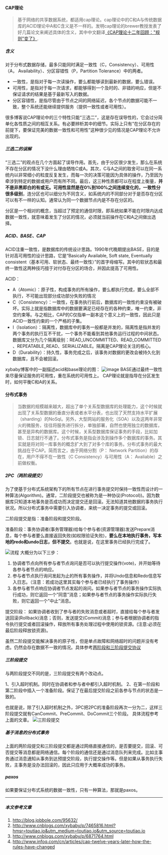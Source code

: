 #### CAP理论
> 基于网络的共享数据系统，都适用cap理论。cap理论中的C和A与传统数据库的ACID理论中A和C含义是不一样的。发明cap理论的brewer教授发表了好几篇论文来阐述具体的含义，其中中文翻译[《CAP理论十二年回顾："规则"变了》](http://www.infoq.com/cn/articles/cap-twelve-years-later-how-the-rules-have-changed).

##### 含义
对于分布式数据存储，最多只能同时满足一致性（C，Consistency）、可用性（A， Availability）、分区容错性（P，Partition Tolerance）中的两者。
- 一致性，是指对于每一次读操作，要么都能够读到最新的数据，要么错误。
- 可用性，是指对于每一次请求，都能够得到一个及时的、非错的响应，但是不保证请求的结果是基于最新写入的数据。
- 分区容错性，是指尽管由于节点之间的网络延迟，各个节点的数据可能不一致，整个系统还能继续提供服务（提供一致性或者可用性）。

很多博客说CAP理论中的三个特性只能“三选二”，这是存在误导性的，它会过分简单化各性质之间的相互关系。有必要辨析其中的细节。实际上只有“在分区存在的前提下，要保证完美的数据一致性和可用性”这种很少见的情况是CAP理论不允许出现的。

##### 三选二的误解
“三选二”的观点在几个方面起了误导作用。首先，由于分区很少发生，那么在系统不存在分区的情况下没什么理由牺牲C或A。其次，C与A之间的取舍可以在同一系统内以非常细小的粒度反复发生，而每一次的决策可能因为具体的操作，乃至因为牵涉到特定的数据或用户而有所不同。最后，这三种性质都可以在程度上衡量，**并不是非黑即白的有或无。可用性显然是在0%到100%之间连续变化的，一致性分很多级别**，连分区也可以细分为不同含义，如系统内的不同部分对于是否存在分区可以有不一样的认知。通常认为同一个数据节点内是不存在分区的。

分区是一个相对的概念，当超过了预定的通信时限，即系统如果不能在时限内达成数据一致性，就意味着发生了分区的情况，必须就当前操作在C和A之间做出选择。

##### ACID、BASE、CAP
ACID注重一致性，是数据库的传统设计思路。1990年代晚期提出BASE，目的是针对高可用性的设计思路，它是“Basically Available, Soft state, Eventually consistent（基本可用、软状态、最终一致性）”的首字母缩写。其中的软状态和最终一致性这两种技巧擅于对付存在分区的场合，并因此提高了可用性。

ACID：
- A（Atomic）：原子性，构成事务的所有操作，要么都执行完成，要么全部不执行，不可能出现部分成功部分失败的情况
- C（Consistency）：一致性，在事务执行前后，数据库的一致性约束没有被破坏。实际上就是指数据库中的数据要满足已经存在的各种约束，唯一约束，非空约束等。与之相比，CAP的C仅指单一副本这个意义上的一致性，因此只是ACID一致性约束的一个严格的子集。
- I（Isolation）：隔离性，数据库中的事务一般都是并发的，隔离性是指并发的两个事务的执行互不干扰，一个事务不能看到其他事务运行过程的中间状态。数据库又分为几个隔离级别：READ_UNCOMMITTED、READ_COMMITTED
、REPEATABLE_READ、SERIALIZABLE。隔离是CAP理论关注的核心。
- D（Durability）：持久性，事务完成之后，该事务对数据的更改会被持久化到数据库，且不会被回滚。

xybaby博客中的一副描述acid和base理论的图：
![image](http://images2015.cnblogs.com/blog/1089769/201705/1089769-20170518091439963-1800029774.png)
BASE通过最终一致性来尽量保证服务的可用性，重在系统的可用性上。
CAP理论就是指导在分区发生时，如何平衡C和A的关系。

#### 分布式事务
> 当数据的规模越来越大，超出了单个关系型数据库的处理能力，这个时候就出现了关系型数据的垂直分表或者水平分表，也出现了天然支持水平扩展（sharding）的NoSql。另外，大型网站的服务化（SOA）以及这两年非常火的微服务，往往将服务进行拆分，单独部署，自然也使用独立的数据库，甚至是异构的数据库。这个时候，关系型数据库保证事务的手段，比如加锁、日志就行不通了。分布式事务是指会涉及到操作多个数据库的事务。其实就是将对同一库事务的概念扩大到了对多个库的事务。分布式事务的最大挑战在于CAP。简而言之，由于网络分割（P： Network Partition）的存在，用户不得不在一致性（C Consistency）与可用性（A： Avaliable）之前做权衡。

##### 2PC（两阶段提交）
为了使基于分布式系统架构下的所有节点在进行事务提交时保持一致性而设计的一种算法(Algorithm)。通常，二阶段提交也被称为是一种协议(Protocol))。因为数据库只知道本地事务是否成功而决定提交还是回滚。无法知道其他数据的事务执行状况。所以分布式事务中需要引入协调者，来统一决定事务的提交或回滚。

二阶段提交是指：准备阶段和提交阶段。

准备阶段：事务协调者(事务管理器)给每个参与者(资源管理器)发送Prepare消息，每个参与者要么直接返回失败(如权限验证失败)，**要么在本地执行事务，写本地的redo和undo日志，但不提交**。也就是说，在这里事务已经执行完成了。

![流程](http://www.hollischuang.com/wp-content/uploads/2015/12/success.png)
大概分为以下三步：
1. 协调者节点向所有参与者节点询问是否可以执行提交操作(vote)，并开始等待各参与者节点的响应。
2. 参与者节点执行询问发起为止的所有事务操作，并将Undo信息和Redo信息写入日志。（注意：若成功这里其实每个参与者已经执行了事务操作）
3.  各参与者节点响应协调者节点发起的询问。如果参与者节点的事务操作实际执行成功，则它返回一个”同意”消息；如果参与者节点的事务操作实际执行失败，则它返回一个”中止”消息。

提交阶段：
如果协调者收到了参与者的失败消息或者超时，直接给每个参与者发送回滚(Rollback)消息；否则，发送提交(Commit)消息；参与者根据协调者的指令执行提交或者回滚操作，释放所有事务处理过程中使用的锁资源。(注意:必须在最后阶段释放锁资源)。

虽然二阶段提交能解决事务的原子性，但是单点故障和网络超时的问题并没有考虑。仍然会存在数据不一致的情况。具体参考[两阶段和三阶段提交协议](http://blog.jobbole.com/95632/)

##### 三阶段提交
与两阶段提交不同的是，三阶段提交有两个改动点。

1、引入超时机制。同时在协调者和参与者中都引入超时机制。
2、在第一阶段和第二阶段中插入一个准备阶段。保证了在最后提交阶段之前各参与节点的状态是一致的。

也就是说，除了引入超时机制之外，3PC把2PC的准备阶段再次一分为二，这样三阶段提交就有CanCommit、PreCommit、DoCommit三个阶段。
具体流程参考上面的文章。
![三阶段提交](http://www.hollischuang.com/wp-content/uploads/2015/12/3.png)

##### 基于消息的分布式事务
上面的两阶段提交和三阶段提交都是通过网络直接通信的，是否要提交，回滚、可否提交等消息都是网络通信。每个阶段的通信还是通过消息队列来完成。比如主事务通过消息通知从事务到达预提交阶段，执行提交操作等。但是如果从事务执行失败，主事务是没办法回滚的，因此只应用于大概率成功的事务。

##### paxos
如果要保证分布式系统的数据一致性，只有一种算法，那就是paxos。


---
##### 本文参考文章
1. http://blog.jobbole.com/95632/
2. http://www.cnblogs.com/xybaby/p/7465816.html?hmsr=toutiao.io&utm_medium=toutiao.io&utm_source=toutiao.io
3. http://www.cnblogs.com/xybaby/p/6871764.html
4. http://www.infoq.com/cn/articles/cap-twelve-years-later-how-the-rules-have-changed